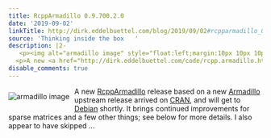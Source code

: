 ```yaml
---
title: RcppArmadillo 0.9.700.2.0
date: '2019-09-02'
linkTitle: http://dirk.eddelbuettel.com/blog/2019/09/02#rcpparmadillo_0.9.700.2.0
source: 'Thinking inside the box   '
description: |2-
   <p><img alt="armadillo image" style="float:left;margin:10px 10px 10px 0;" src="http://dirk.eddelbuettel.com/images/armadillo_logo_two.png"/></p>
  <p>A new <a href="http://dirk.eddelbuettel.com/code/rcpp.armadillo.html">RcppArmadillo</a> release based on a new <a href="http://arma.sourceforge.net/">Armadillo</a> upstream release arrived on <a href="https://cran.r-project.org">CRAN</a>, and will get to <a href="https://www.debian.org">Debian</a> shortly. It brings continued improvements for sparse matrices and a few other things; see below for more details. I also appear to have skipped ...
disable_comments: true
---
```

 <p><img alt="armadillo image" style="float:left;margin:10px 10px 10px 0;" src="http://dirk.eddelbuettel.com/images/armadillo_logo_two.png"/></p>
<p>A new <a href="http://dirk.eddelbuettel.com/code/rcpp.armadillo.html">RcppArmadillo</a> release based on a new <a href="http://arma.sourceforge.net/">Armadillo</a> upstream release arrived on <a href="https://cran.r-project.org">CRAN</a>, and will get to <a href="https://www.debian.org">Debian</a> shortly. It brings continued improvements for sparse matrices and a few other things; see below for more details. I also appear to have skipped ...
